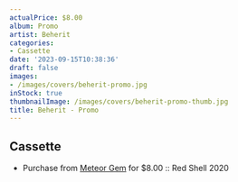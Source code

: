 ```yaml
---
actualPrice: $8.00
album: Promo
artist: Beherit
categories:
- Cassette
date: '2023-09-15T10:38:36'
draft: false
images:
- /images/covers/beherit-promo.jpg
inStock: true
thumbnailImage: /images/covers/beherit-promo-thumb.jpg
title: Beherit - Promo
---
```


## Cassette
* Purchase from [Meteor Gem](https://meteor-gem.com/products/used-beherit-promo-tape) for $8.00 :: Red Shell 2020
